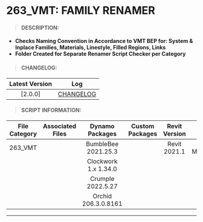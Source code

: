 # 263_VMT: FAMILY RENAMER

> #### DESCRIPTION: 
- **Checks Naming Convention in Accordance to VMT BEP for: System & Inplace Families, Materials, Linestyle, Filled Regions, Links**
- **Folder Created for Separate Renamer Script Checker per Category**

> #### CHANGELOG:

| Latest Version | Log |
| :-------: | :----: | 
|[2.0.0] | [CHANGELOG](/_vmt/changelog/VMT_REN_FamilyRenamer.md) |

> #### SCRIPT INFORMATION: 

| File Category| Associated Files | Dynamo Packages | Custom Packages | Revit Version | Author | Reviewed By | 
| :-------: | :----: | :---: | :---: | :---: | :---: | :---: |
| 263_VMT |  | BumbleBee 2021.25.3| | Revit 2021.1 |Cathrine Macabuhay | |
|         |  | Clockwork 1.x 1.34.0| | |
|         |  | Crumple 2022.5.27   |
|         |  | Orchid 206.3.0.8161|
----------------------------------------------------------------
<!-- > #### SCRIPT: 

<details>
<summary>SCRIPT</summary>
<img src="/_images/vmt/VMT_Renamer.png">
</details>

------------------------------------------------------------------------------

> #### DEMO: 

> #### 01. SYSTEM FAMILY | INPLACE FAMILY | MATERIALS | FILL PATTERN | FILL REGIONS | WORKSETS

<video width="1280" height="720" controls>
 <source src="/demo/VMT/VMTR.mp4" type="video/mp4">
</video>

#### INSTRUCTIONS: 
- *01: Open Worksheet from previous Naming Convention Script - Duplicate "INCORRECT" Tab - Rename as "REVISED" and Rename all Incorrect Naming Conventions*
- *02: Open Dynamo Player : Select Script Folder Location*
- *02: Assign Excel Worksheet File Paths*
- *03: Run Script*
- *04: Script Automatically Renames Elements*
- *05: Script Will Export Secondary Naming Convention Checker into the Same Worksheet under a New Tab : "REVISED 02" for Anyother Naming Still Incorrect.*


> #### 02. LINESTYLE:

<video width="1280" height="720" controls>
 <source src="/demo/VMT/VMTRLS.mp4" type="video/mp4">
</video>

#### INSTRUCTIONS [LINESTYLE]: 
- *01: Dynamo Player: Search for String to Rename and Assign Substitute*
- *02: Assign File Location of Previous Excel Sheet for LineStyle from Naming Convention*
- *03: Run Script*
- *04: Script Will Rename all [User Created] LineStyle Elements*
- *05: Script Will Export Secondary Naming Convention Checker into the Same Worksheet under a New Tab : "REVISED 02" for Anyother Naming Still Incorrect.* -->
